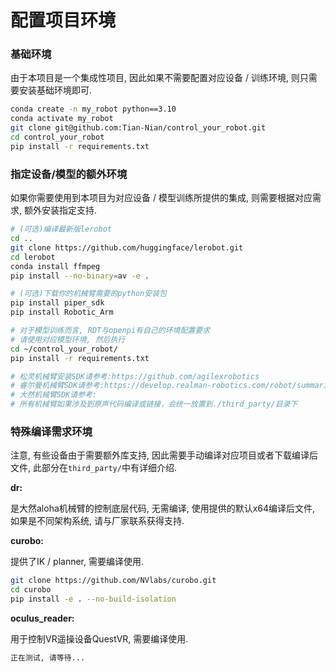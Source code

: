 # 配置项目环境
### 基础环境
由于本项目是一个集成性项目, 因此如果不需要配置对应设备 / 训练环境, 则只需要安装基础环境即可.

``` bash
conda create -n my_robot python==3.10
conda activate my_robot
git clone git@github.com:Tian-Nian/control_your_robot.git
cd control_your_robot
pip install -r requirements.txt
```

### 指定设备/模型的额外环境
如果你需要使用到本项目为对应设备 / 模型训练所提供的集成, 则需要根据对应需求, 额外安装指定支持.
``` bash
# (可选)编译最新版lerobot
cd ..
git clone https://github.com/huggingface/lerobot.git
cd lerobot
conda install ffmpeg
pip install --no-binary=av -e .

# (可选)下载你的机械臂需要的python安装包
pip install piper_sdk
pip install Robotic_Arm

# 对于模型训练而言, RDT与openpi有自己的环境配置要求
# 请使用对应模型环境, 然后执行
cd ~/control_your_robot/
pip install -r requirements.txt

# 松灵机械臂安装SDK请参考:https://github.com/agilexrobotics
# 睿尔曼机械臂SDK请参考:https://develop.realman-robotics.com/robot/summarize/
# 大然机械臂SDK请参考:
# 所有机械臂如果涉及到原声代码编译或链接，会统一放置到./third_party/目录下
```

### 特殊编译需求环境
注意, 有些设备由于需要额外库支持, 因此需要手动编译对应项目或者下载编译后文件, 此部分在`third_party/`中有详细介绍.

**dr:** 

是大然aloha机械臂的控制底层代码, 无需编译, 使用提供的默认x64编译后文件, 如果是不同架构系统, 请与厂家联系获得支持.

**curobo:**

提供了IK / planner, 需要编译使用. 
```bash
git clone https://github.com/NVlabs/curobo.git
cd curobo
pip install -e . --no-build-isolation
```
**oculus_reader:**

用于控制VR遥操设备QuestVR, 需要编译使用.
``` bash
正在测试, 请等待...
```